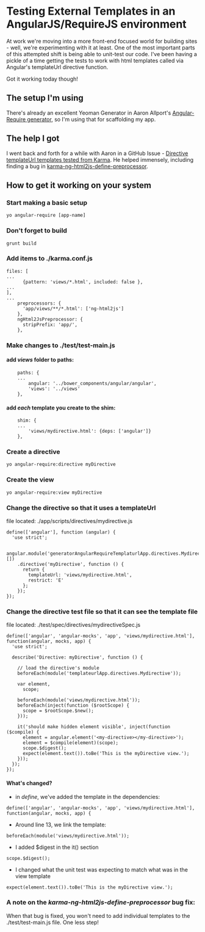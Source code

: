 # Testing External Templates in an AngularJS/RequireJS environment

At work we're moving into a more front-end focused world for building sites - well, we're experimenting with it at least. One of the most important parts of this attempted shift is being able to unit-test our code. I've been having a pickle of a time getting the tests to work with html templates called via Angular's templateUrl directive function.

Got it working today though!

## The setup I'm using

There's already an excellent Yeoman Generator in Aaron Allport's [Angular-Require generator](https://github.com/aaronallport/generator-angular-require), so I'm using that for scaffolding my app.

## The help I got

I went back and forth for a while with Aaron in a GitHub Issue - [Directive templateUrl templates tested from Karma](https://github.com/aaronallport/generator-angular-require/issues/24). He helped immensely, including finding a bug in [karma-ng-html2js-define-preprocessor](https://github.com/karma-runner/karma-ng-html2js-preprocessor).

## How to get it working on your system

### Start making a basic setup
```yo angular-require [app-name]```
### Don't forget to build
```grunt build```
### Add items to ./karma.conf.js
```
files: [
...
      {pattern: 'views/*.html', included: false },
...
],
...
    preprocessors: {
      'app/views/**/*.html': ['ng-html2js']
    },
    ngHtml2JsPreprocessor: {
      stripPrefix: 'app/',
    },
```
### Make changes to ./test/test-main.js
#### add *views* folder to paths:
```
    paths: {
    ...
        angular: '../bower_components/angular/angular',
        'views': '../views'
    },
```
#### add *each* template you create to the shim:
```
    shim: {
    ...
        'views/mydirective.html': {deps: ['angular']}
    },
```
### Create a directive
```yo angular-require:directive myDirective```
### Create the view
```yo angular-require:view myDirective```
### Change the directive so that it uses a templateUrl
file located: ./app/scripts/directives/mydirective.js

```
define(['angular'], function (angular) {
  'use strict';

  angular.module('generatorAngularRequireTemplaturlApp.directives.Mydirective', [])
  	.directive('myDirective', function () {
      return {
      	templateUrl: 'views/mydirective.html',
      	restrict: 'E'
      };
  	});
});
```
### Change the directive test file so that it can see the template file
file located: ./test/spec/directives/mydirectiveSpec.js

```
define(['angular', 'angular-mocks', 'app', 'views/mydirective.html'], function(angular, mocks, app) {
  'use strict';

  describe('Directive: myDirective', function () {

    // load the directive's module
    beforeEach(module('templateurlApp.directives.Mydirective'));

    var element,
      scope;

    beforeEach(module('views/mydirective.html'));
    beforeEach(inject(function ($rootScope) {
      scope = $rootScope.$new();
    }));

    it('should make hidden element visible', inject(function ($compile) {
      element = angular.element('<my-directive></my-directive>');
      element = $compile(element)(scope);
      scope.$digest();
      expect(element.text()).toBe('This is the myDirective view.');
    }));
  });
});
```
#### What's changed?
* in *define*, we've added the template in the dependencies:

```
define(['angular', 'angular-mocks', 'app', 'views/mydirective.html'], function(angular, mocks, app) {
```
* Around line 13, we link the template:

```
beforeEach(module('views/mydirective.html'));
```
* I added $digest in the it() section

```
scope.$digest();
```

* I changed what the unit test was expecting to match what was in the view template

```
expect(element.text()).toBe('This is the myDirective view.');
```


### A note on the *karma-ng-html2js-define-preprocessor* bug fix:
When that bug is fixed, you won't need to add individual templates to the ./test/test-main.js file. One less step!